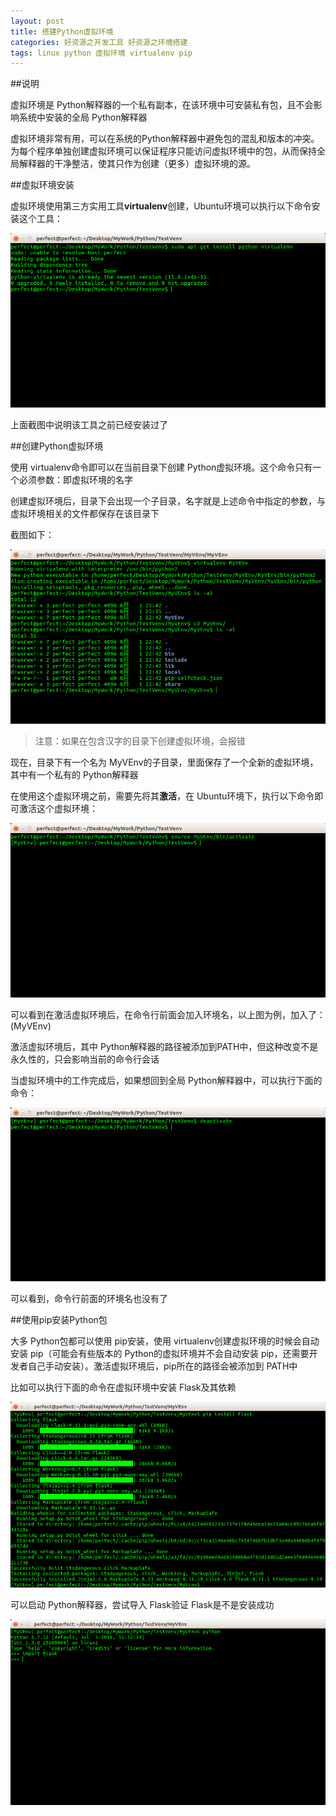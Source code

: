 ```yaml
---
layout: post
title: 搭建Python虚拟环境
categories: 好资源之开发工具 好资源之环境搭建
tags: linux python 虚拟环境 virtualenv pip
---
```


##说明

虚拟环境是 Python解释器的一个私有副本，在该环境中可安装私有包，且不会影响系统中安装的全局 Python解释器

虚拟环境非常有用，可以在系统的Python解释器中避免包的混乱和版本的冲突。为每个程序单独创建虚拟环境可以保证程序只能访问虚拟环境中的包，从而保持全局解释器的干净整洁，使其只作为创建（更多）虚拟环境的源。

##虚拟环境安装

虚拟环境使用第三方实用工具**virtualenv**创建，Ubuntu环境可以执行以下命令安装这个工具：

![img](../media/image/2016-08-01/01.png)

上面截图中说明该工具之前已经安装过了

##创建Python虚拟环境

使用 virtualenv命令即可以在当前目录下创建 Python虚拟环境。这个命令只有一个必须参数：即虚拟环境的名字

创建虚拟环境后，目录下会出现一个子目录，名字就是上述命令中指定的参数，与虚拟环境相关的文件都保存在该目录下

截图如下：

![img](../media/image/2016-08-01/02.png)

>注意：如果在包含汉字的目录下创建虚拟环境，会报错

现在，目录下有一个名为 MyVEnv的子目录，里面保存了一个全新的虚拟环境，其中有一个私有的 Python解释器

在使用这个虚拟环境之前，需要先将其**激活**，在 Ubuntu环境下，执行以下命令即可激活这个虚拟环境：

![img](../media/image/2016-08-01/03.png)

可以看到在激活虚拟环境后，在命令行前面会加入环境名，以上图为例，加入了：(MyVEnv)

激活虚拟环境后，其中 Python解释器的路径被添加到PATH中，但这种改变不是永久性的，只会影响当前的命令行会话

当虚拟环境中的工作完成后，如果想回到全局 Python解释器中，可以执行下面的命令：

![img](../media/image/2016-08-01/04.png)

可以看到，命令行前面的环境名也没有了

##使用pip安装Python包

大多 Python包都可以使用 pip安装，使用 virtualenv创建虚拟环境的时候会自动安装 pip（可能会有些版本的 Python的虚拟环境并不会自动安装 pip，还需要开发者自己手动安装）。激活虚拟环境后，pip所在的路径会被添加到 PATH中

比如可以执行下面的命令在虚拟环境中安装 Flask及其依赖

![img](../media/image/2016-08-01/05.png)

可以启动 Python解释器，尝试导入 Flask验证 Flask是不是安装成功

![img](../media/image/2016-08-01/06.png)